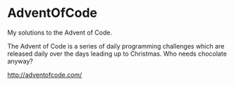 # AdventOfCode
My solutions to the Advent of Code.

The Advent of Code is a series of daily programming challenges which are released daily over the days leading up to Christmas.
Who needs chocolate anyway?

http://adventofcode.com/
